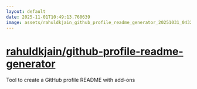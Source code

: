 ```yaml
---
layout: default
date: 2025-11-01T10:49:13.760639
image: assets/rahuldkjain_github_profile_readme_generator_20251031_043242_854_20251031_205658_09ab68--20251031T215710898--cropped.png
---
```


# [rahuldkjain/github-profile-readme-generator](https://github.com/rahuldkjain/github-profile-readme-generator/)

Tool to create a GitHub profile README with add-ons
